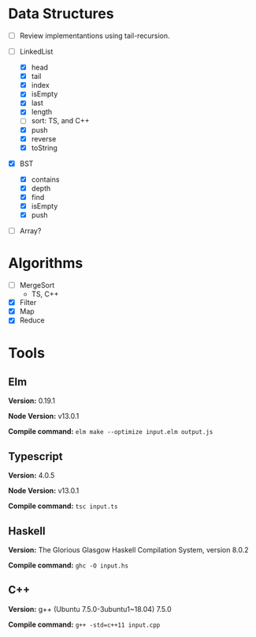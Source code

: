 # Data Structures

- [ ] Review implementantions using tail-recursion.

- [ ] LinkedList
  - [x] head
  - [x] tail
  - [x] index
  - [x] isEmpty
  - [x] last
  - [x] length
  - [ ] sort: TS, and C++
  - [x] push
  - [x] reverse
  - [x] toString
- [x] BST
  - [x] contains
  - [x] depth
  - [x] find
  - [x] isEmpty
  - [x] push
- [ ] Array?

# Algorithms

- [ ] MergeSort
  - TS, C++
- [x] Filter
- [x] Map
- [x] Reduce

# Tools

## Elm

**Version:** 0.19.1

**Node Version:** v13.0.1

**Compile command:** `elm make --optimize input.elm output.js`

## Typescript

**Version:** 4.0.5

**Node Version:** v13.0.1

**Compile command:** `tsc input.ts`

## Haskell

**Version:** The Glorious Glasgow Haskell Compilation System, version 8.0.2

**Compile command:** `ghc -O input.hs`

## C++

**Version:** g++ (Ubuntu 7.5.0-3ubuntu1~18.04) 7.5.0

**Compile command:** `g++ -std=c++11 input.cpp`
